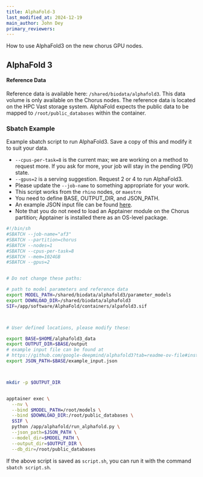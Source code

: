 ```yaml
---
title: AlphaFold-3
last_modified_at: 2024-12-19
main_author: John Dey
primary_reviewers: 
---
```


How to use AlphaFold3 on the new chorus GPU nodes.

## AlphaFold 3 

#### Reference Data

Reference data is available here: `/shared/biodata/alphafold3`. This data volume is
only available on the Chorus nodes. The reference data is located on the HPC Vast storage
system. AlphaFold expects the 
public data to be mapped to `/root/public_databases` within the container.

### Sbatch Example 

Example sbatch script to run AlphaFold3. Save a copy of this and modify it to suit your data.
  - `--cpus-per-task=8` is the current max; we are working on a method to request more. If you ask for
more, your job will stay in the pending (PD) state.
  - `--gpus=2` is a serving suggestion. Request 2 or 4 to run AlphaFold3.
  - Please update the `--job-name` to something appropriate for your work.
  - This script works from the `rhino` nodes, or `maestro`
  - You need to define BASE, OUTPUT_DIR, and JSON_PATH.
  - An example JSON input file can be found [here](https://github.com/google-deepmind/alphafold3?tab=readme-ov-file#installation-and-running-your-first-prediction).
  - Note that you do not need to load an Apptainer module on the Chorus partition; Apptainer is installed there as an OS-level package.
 
```bash
#!/bin/sh
#SBATCH --job-name="af3"
#SBATCH --partition=chorus
#SBATCH --nodes=1
#SBATCH --cpus-per-task=8
#SBATCH --mem=1024GB
#SBATCH --gpus=2


# Do not change these paths:

# path to model parameters and reference data
export MODEL_PATH=/shared/biodata/alphafold3/parameter_models
export DOWNLOAD_DIR=/shared/biodata/alphafold3
SIF=/app/software/AlphaFold/containers/alpafold3.sif



# User defined locations, please modify these:

export BASE=$HOME/alphafold3_data
export OUTPUT_DIR=$BASE/output
# example input file can be found at
# https://github.com/google-deepmind/alphafold3?tab=readme-ov-file#installation-and-running-your-first-prediction
export JSON_PATH=$BASE/example_input.json



mkdir -p $OUTPUT_DIR


apptainer exec \
  --nv \
  --bind $MODEL_PATH=/root/models \
  --bind $DOWNLOAD_DIR:/root/public_databases \
  $SIF \
  python /app/alphafold/run_alphafold.py \
  --json_path=$JSON_PATH \
  --model_dir=$MODEL_PATH \
  --output_dir=$OUTPUT_DIR \
  --db_dir=/root/public_databases
```

If the above script is saved as `script.sh`, you can run it with the command `sbatch script.sh`.
